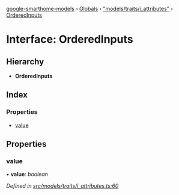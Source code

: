 [google-smarthome-models](../README.md) › [Globals](../globals.md) › ["models/traits/i_attributes"](../modules/_models_traits_i_attributes_.md) › [OrderedInputs](_models_traits_i_attributes_.orderedinputs.md)

# Interface: OrderedInputs

## Hierarchy

* **OrderedInputs**

## Index

### Properties

* [value](_models_traits_i_attributes_.orderedinputs.md#value)

## Properties

###  value

• **value**: *boolean*

*Defined in [src/models/traits/i_attributes.ts:60](https://github.com/galactic1969/google-smarthome-models/blob/633871f/src/models/traits/i_attributes.ts#L60)*
